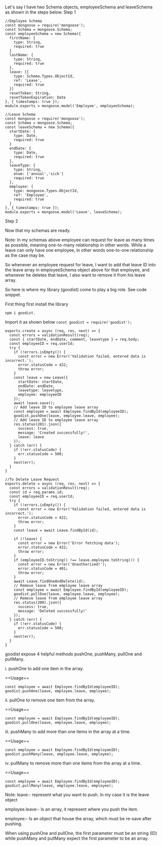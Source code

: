 Let's say I have two Schema objects, employeeSchema and leaveSchema as shown in the steps below.
Step 1
```
//Employee Schema
const mongoose = require('mongoose');
const Schema = mongoose.Schema;
const employeeSchema = new Schema({
  firstName: {
    type: String,
    required: true
  }
  lastName: {
    type: String,
    required: true
  },
  leave: [{
    type: Schema.Types.ObjectId,
    ref: 'Leave',
    required: true
  }]
  resetToken: String,
  resetTokenExpiration: Date
}, { timestamps: true });
module.exports = mongoose.model('Employee', employeeSchema);
```
```
//Leave Schema
const mongoose = require('mongoose');
const Schema = mongoose.Schema;
const leaveSchema = new Schema({
  startDate: {
    type: Date,
    required: true
  }
  endDate: {
    type: Date,
    required: true
  },
  leaveType: {
    type: String,
	enum: ['annual','sick']
    required: true
  },
  employee: {
    type: mongoose.Types.ObjectId,
    ref: 'Employee',
 	required: true
  }
}, { timestamps: true });
module.exports = mongoose.model('Leave', leaveSchema);
```


Step 2

Now that my schemas are ready.

Note: In my schemas above employee can request for leave as many times as possible, meaning one-to-many relationship in other words. While a leave can only have one employee, in other words one-to-one relationship as the case may be.

So whenever an employee request for leave, I want to add that leave ID into the leave array in employeeSchema object above for that employee, and whenever he deletes that leave, I also want to remove it from his leave array. 

So here is where my library (goodist) come to play a big role. See code snippet.

First thing first install the library

```npm i goodist.```

Import it as shown below
```const goodist = require('goodist');```

```//To Create a Leave Request
exports.create = async (req, res, next) => {
  const errors = validationResult(req);
  const { startDate, endDate, comment, leavetype } = req.body;
  const employeeID = req.userId;
  try {
    if (!errors.isEmpty()) {
      const error = new Error('Validation failed, entered data is incorrect.');
      error.statusCode = 422;
      throw error;
    }
    const leave = new Leave({
      startDate: startDate,
      endDate: endDate,
      leavetype: leavetype,
      employee: employeeID
    });
    await leave.save();
    // Add leave ID to employee leave array
    const employee = await Employee.findById(employeeID);
    goodist.pushOne(leave, employee.leave, employee);
    // Add leave ID to employee leave array
    res.status(201).json({
      success: true,
      message: 'Created successfully!',
      leave: leave
    });
  } catch (err) {
    if (!err.statusCode) {
      err.statusCode = 500;
    }
    next(err);
  }
}
```

```
//To Delete Leave Request
exports.delete = async (req, res, next) => {
  const errors = validationResult(req);
  const id = req.params.id;
  const employeeID = req.userId;
  try {
    if (!errors.isEmpty()) {
      const error = new Error('Validation failed, entered data is incorrect.');
      error.statusCode = 422;
      throw error;
    }
    const leave = await Leave.findById(id);
     
    if (!leave) {
      const error = new Error('Error fetching data');
      error.statusCode = 422;
      throw error;
    }
    if (employeeID.toString() !== leave.employee.toString()) {
      const error = new Error('Unauthorized!');
      error.statusCode = 401;
      throw error;
    }
    await Leave.findOneAndDelete(id);
    // Remove leave from employee leave array
	const employee = await Employee.findById(employeeID);
    goodist.pullOne(leave, employee.leave, employee);
    // Remove leave from employee leave array
    res.status(200).json({
      success: true,
      message: 'Deleted successfully!'
    });
  } catch (err) {
    if (!err.statusCode) {
      err.statusCode = 500;
    }
    next(err);
  }
}
```
goodist expose 4 helpful methods pushOne, pushMany, pullOne and pullMany.

i. pushOne to add one item in the array.

==Usage==
```
const employee = await Employee.findById(employeeID);
goodist.pushOne(leave, employee.leave, employee);
```

ii. pullOne to remove one item from the array.

==Usage==
```
const employee = await Employee.findById(employeeID);
goodist.pullOne(leave, employee.leave, employee);
```

iii. pushMany to add more than one items in the array at a time.

==Usage==
```
const employee = await Employee.findById(employeeID);
goodist.pushMany(leave, employee.leave, employee);
```

iv. pullMany to remove more than one items from the array at a time.

==Usage==
```
const employee = await Employee.findById(employeeID);
goodist.pullMany(leave, employee.leave, employee);
```

Note:
leave:- represent what you want to push. In my case it is the leave object

employee.leave:- Is an array, it represent where you push the item.

employee:- Is an object that house the array, which must be re-save after pushing.

When using pushOne and pullOne, the first parameter must be an string (ID) while pushMany and pullMany expect the first parameter to be an array.
